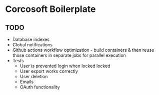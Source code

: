 # Corcosoft Boilerplate

## TODO

* Database indexes
* Global notifications
* Github actions workflow optimization - build containers & then reuse those containers in separate jobs for parallel execution
* Tests
  * User is prevented login when locked locked
  * User export works correctly
  * User deletion
  * Emails
  * OAuth functionality
